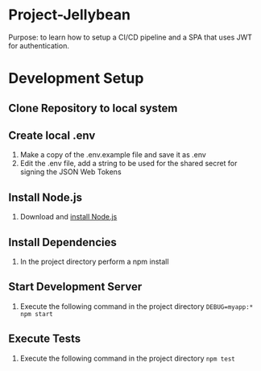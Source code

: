 # Project-Jellybean

Purpose: to learn how to setup a CI/CD pipeline and a SPA that uses JWT for authentication.


# Development Setup

## Clone Repository to local system


## Create local .env
1. Make a copy of the .env.example file and save it as .env
2. Edit the .env file, add a string to be used for the shared secret for signing the JSON Web Tokens

## Install Node.js
1. Download and [install Node.js](https://nodejs.org/en/download/)


## Install Dependencies
1. In the project directory perform a npm install


## Start Development Server
1. Execute the following command in the project directory
`DEBUG=myapp:* npm start`


## Execute Tests
1. Execute the following command in the project directory
`npm test`